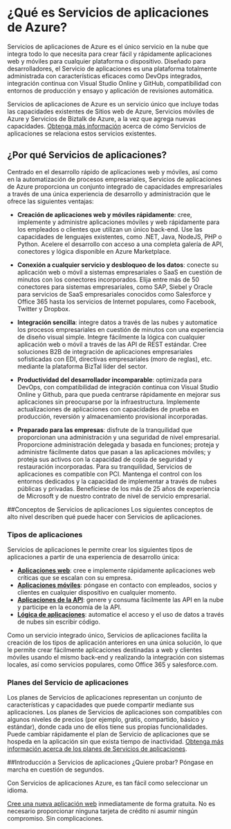 <properties 
	pageTitle="¿Qué es Servicios de aplicaciones de Azure?" 
	description="Descubra por qué Servicios de aplicaciones de Azure es la mejor plataforma para el desarrollo de aplicaciones web y móviles." 
	services="app-service" 
	documentationCenter="" 
	authors="omarkmsft" 
	manager="dwrede" 
	editor="jimbe"/>

<tags 
	ms.service="app-service" 
	ms.workload="web" 
	ms.tgt_pltfrm="na" 
	ms.devlang="na" 
	ms.topic="article" 
	ms.date="06/30/2015" 
	ms.author="omark"/>

# ¿Qué es Servicios de aplicaciones de Azure?
Servicios de aplicaciones de Azure es el único servicio en la nube que integra todo lo que necesita para crear fácil y rápidamente aplicaciones web y móviles para cualquier plataforma o dispositivo. Diseñado para desarrolladores, el Servicio de aplicaciones es una plataforma totalmente administrada con características eficaces como DevOps integrados, integración continua con Visual Studio Online y GitHub, compatibilidad con entornos de producción y ensayo y aplicación de revisiones automática.

Servicios de aplicaciones de Azure es un servicio único que incluye todas las capacidades existentes de Sitios web de Azure, Servicios móviles de Azure y Servicios de Biztalk de Azure, a la vez que agrega nuevas capacidades. [Obtenga más información](http://azure.microsoft.com/documentation/services/app-service/) acerca de cómo Servicios de aplicaciones se relaciona estos servicios existentes.

## ¿Por qué Servicios de aplicaciones?
Centrado en el desarrollo rápido de aplicaciones web y móviles, así como en la automatización de procesos empresariales, Servicios de aplicaciones de Azure proporciona un conjunto integrado de capacidades empresariales a través de una única experiencia de desarrollo y administración que le ofrece las siguientes ventajas:

- **Creación de aplicaciones web y móviles rápidamente**: cree, implemente y administre aplicaciones móviles y web rápidamente para los empleados o clientes que utilizan un único back-end. Use las capacidades de lenguajes existentes, como .NET, Java, NodeJS, PHP o Python. Acelere el desarrollo con acceso a una completa galería de API, conectores y lógica disponible en Azure Marketplace.

- **Conexión a cualquier servicio y desbloqueo de los datos**: conecte su aplicación web o móvil a sistemas empresariales o SaaS en cuestión de minutos con los conectores incorporados. Elija entre más de 50 conectores para sistemas empresariales, como SAP, Siebel y Oracle para servicios de SaaS empresariales conocidos como Salesforce y Office 365 hasta los servicios de Internet populares, como Facebook, Twitter y Dropbox.

- **Integración sencilla**: integre datos a través de las nubes y automatice los procesos empresariales en cuestión de minutos con una experiencia de diseño visual simple. Integre fácilmente la lógica con cualquier aplicación web o móvil a través de las API de REST estándar. Cree soluciones B2B de integración de aplicaciones empresariales sofisticadas con EDI, directivas empresariales (moro de reglas), etc. mediante la plataforma BizTal líder del sector.

- **Productividad del desarrollador incomparable**: optimizada para DevOps, con compatibilidad de integración continua con Visual Studio Online y Github, para que pueda centrarse rápidamente en mejorar sus aplicaciones sin preocuparse por la infraestructura. Implemente actualizaciones de aplicaciones con capacidades de prueba en producción, reversión y almacenamiento provisional incorporadas.

- **Preparado para las empresas**: disfrute de la tranquilidad que proporcionan una administración y una seguridad de nivel empresarial. Proporcione administración delegada y basada en funciones; proteja y administre fácilmente datos que pasan a las aplicaciones móviles; y proteja sus activos con la capacidad de copia de seguridad y restauración incorporadas. Para su tranquilidad, Servicios de aplicaciones es compatible con PCI. Mantenga el control con los entornos dedicados y la capacidad de implementar a través de nubes públicas y privadas. Benefíciese de los más de 25 años de experiencia de Microsoft y de nuestro contrato de nivel de servicio empresarial.


##Conceptos de Servicios de aplicaciones
Los siguientes conceptos de alto nivel describen qué puede hacer con Servicios de aplicaciones.

### Tipos de aplicaciones
Servicios de aplicaciones le permite crear los siguientes tipos de aplicaciones a partir de una experiencia de desarrollo única:

- [**Aplicaciones web**](../app-service-web-overview): cree e implemente rápidamente aplicaciones web críticas que se escalan con su empresa.
- [**Aplicaciones móviles**](../app-service-mobile-value-prop-preview): póngase en contacto con empleados, socios y clientes en cualquier dispositivo en cualquier momento.
- [**Aplicaciones de la API**](../app-service-api-apps-why-best-platform): genere y consuma fácilmente las API en la nube y participe en la economía de la API.
- [**Lógica de aplicaciones**](../app-service-logic-what-are-logic-apps): automatice el acceso y el uso de datos a través de nubes sin escribir código.

Como un servicio integrado único, Servicios de aplicaciones facilita la creación de los tipos de aplicación anteriores en una única solución, lo que le permite crear fácilmente aplicaciones destinadas a web y clientes móviles usando el mismo back-end y realizando la integración con sistemas locales, así como servicios populares, como Office 365 y salesforce.com.

### Planes del Servicio de aplicaciones
Los planes de Servicios de aplicaciones representan un conjunto de características y capacidades que puede compartir mediante sus aplicaciones. Los planes de Servicios de aplicaciones son compatibles con algunos niveles de precios (por ejemplo, gratis, compartido, básico y estándar), donde cada uno de ellos tiene sus propias funcionalidades. Puede cambiar rápidamente el plan de Servicio de aplicaciones que se hospeda en la aplicación sin que exista tiempo de inactividad. [Obtenga más información acerca de los planes de Servicios de aplicaciones](../web-sites-web-hosting-plan-overview.md).

##Introducción a Servicios de aplicaciones
¿Quiere probar? Póngase en marcha en cuestión de segundos.

Con Servicios de aplicaciones Azure, es tan fácil como seleccionar un idioma.

[Cree una nueva aplicación web](http://go.microsoft.com/fwlink/?LinkId=523751) inmediatamente de forma gratuita. No es necesario proporcionar ninguna tarjeta de crédito ni asumir ningún compromiso. Sin complicaciones.
 

<!---HONumber=August15_HO6-->